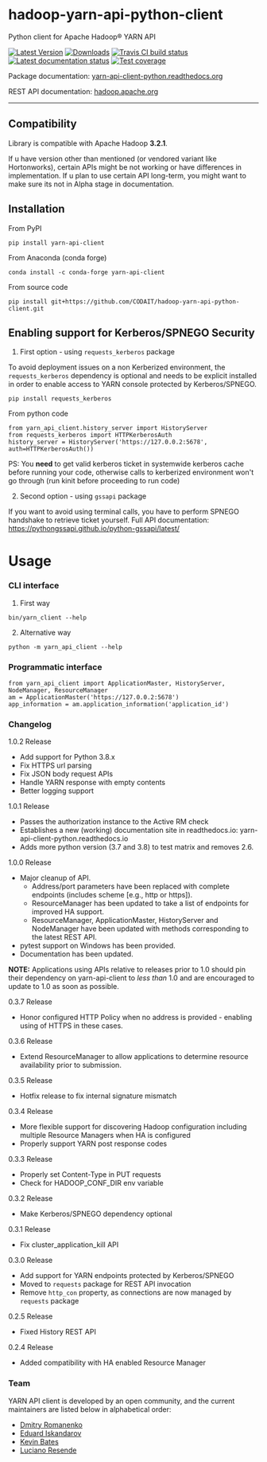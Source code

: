 # hadoop-yarn-api-python-client

Python client for Apache Hadoop® YARN API

[![Latest Version](https://img.shields.io/pypi/v/yarn-api-client.svg)](https://pypi.python.org/pypi/yarn-api-client/)
[![Downloads](https://pepy.tech/badge/yarn-api-client/month)](https://pepy.tech/project/yarn-api-client/month)
[![Travis CI build status](https://travis-ci.org/CODAIT/hadoop-yarn-api-python-client.svg?branch=master)](https://travis-ci.org/CODAIT/hadoop-yarn-api-python-client)
[![Latest documentation status](https://readthedocs.org/projects/yarn-api-client-python/badge/?version=latest)](https://yarn-api-client-python.readthedocs.org/en/latest/?badge=latest)
[![Test coverage](https://coveralls.io/repos/toidi/hadoop-yarn-api-python-client/badge.png)](https://coveralls.io/r/toidi/hadoop-yarn-api-python-client)

Package documentation:
[yarn-api-client-python.readthedocs.org](https://yarn-api-client-python.readthedocs.org/en/latest/)

REST API documentation: [hadoop.apache.org](http://hadoop.apache.org/docs/stable/hadoop-yarn/hadoop-yarn-site/WebServicesIntro.html)

---
## Compatibility
Library is compatible with Apache Hadoop __**3.2.1**__.  

If u have version other than mentioned (or vendored variant like Hortonworks), certain APIs might be not working or have differences in
implementation. If u plan to use certain API long-term, you might want to make sure its not in Alpha stage in documentation.

## Installation

From PyPI
```
pip install yarn-api-client
```

From Anaconda (conda forge)
```
conda install -c conda-forge yarn-api-client
```

From source code
```
pip install git+https://github.com/CODAIT/hadoop-yarn-api-python-client.git
```

## Enabling support for Kerberos/SPNEGO Security
1. First option - using `requests_kerberos` package  

To avoid deployment issues on a non Kerberized environment, the `requests_kerberos`
dependency is optional and needs to be explicit installed in order to enable access
to YARN console protected by Kerberos/SPNEGO.

`pip install requests_kerberos`

From python code
```
from yarn_api_client.history_server import HistoryServer
from requests_kerberos import HTTPKerberosAuth
history_server = HistoryServer('https://127.0.0.2:5678', auth=HTTPKerberosAuth())
```

PS: You __**need**__ to get valid kerberos ticket in systemwide kerberos cache before running your code, otherwise calls to kerberized environment won't go through (run kinit before proceeding to run code)

2. Second option - using `gssapi` package  

If you want to avoid using terminal calls, you have to perform SPNEGO handshake to retrieve ticket yourself. Full API documentation: https://pythongssapi.github.io/python-gssapi/latest/

# Usage

### CLI interface

1. First way
```
bin/yarn_client --help
```

2. Alternative way
```
python -m yarn_api_client --help
```

### Programmatic interface

```
from yarn_api_client import ApplicationMaster, HistoryServer, NodeManager, ResourceManager
am = ApplicationMaster('https://127.0.0.2:5678')
app_information = am.application_information('application_id')
```

### Changelog

1.0.2 Release
   - Add support for Python 3.8.x
   - Fix HTTPS url parsing
   - Fix JSON body request APIs
   - Handle YARN response with empty contents
   - Better logging support

1.0.1 Release
   - Passes the authorization instance to the Active RM check
   - Establishes a new (working) documentation site in readthedocs.io: yarn-api-client-python.readthedocs.io
   - Adds more python version (3.7 and 3.8) to test matrix and removes 2.6.

1.0.0 Release
   - Major cleanup of API.  
     - Address/port parameters have been replaced with complete
       endpoints (includes scheme [e.g., http or https]).
     - ResourceManager has been updated to take a list of endpoints for
       improved HA support.
     - ResourceManager, ApplicationMaster, HistoryServer and NodeManager
       have been updated with methods corresponding to the latest REST API.
   - pytest support on Windows has been provided.
   - Documentation has been updated.

   **NOTE:** Applications using APIs relative to releases prior to 1.0 should
   pin their dependency on yarn-api-client to _less than_ 1.0 and are encouraged
   to update to 1.0 as soon as possible.

0.3.7 Release  
   - Honor configured HTTP Policy when no address is provided - enabling
     using of HTTPS in these cases.

0.3.6 Release  
   - Extend ResourceManager to allow applications to determine
     resource availability prior to submission.

0.3.5 Release  
   - Hotfix release to fix internal signature mismatch

0.3.4 Release  
   - More flexible support for discovering Hadoop configuration
     including multiple Resource Managers when HA is configured
   - Properly support YARN post response codes

0.3.3 Release  
   - Properly set Content-Type in PUT requests
   - Check for HADOOP_CONF_DIR env variable

0.3.2 Release  
   - Make Kerberos/SPNEGO dependency optional

0.3.1 Release  
   - Fix cluster_application_kill API

0.3.0 Release  
   - Add support for YARN endpoints protected by Kerberos/SPNEGO
   - Moved to `requests` package for REST API invocation
   - Remove `http_con` property, as connections are now managed by `requests` package

0.2.5 Release  
  - Fixed History REST API

0.2.4 Release  
  - Added compatibility with HA enabled Resource Manager

### Team

YARN API client is developed by an open community, and the current maintainers 
are listed below in alphabetical order:

- [Dmitry Romanenko](https://github.com/dimon222)
- [Eduard Iskandarov](https://github.com/toidi)
- [Kevin Bates](https://github.com/kevin-bates)
- [Luciano Resende](https://github.com/lresende)


